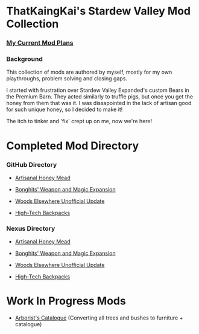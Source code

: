 # ThatKaingKai's Stardew Valley Mod Collection

### [My Current Mod Plans](https://github.com/STRHercules/BonghitsStardewMods/blob/main/Mod%20Plans.md)


### Background
This collection of mods are authored by myself, mostly for my own playthroughs, problem solving and closing gaps.

I started with frustration over Stardew Valley Expanded's custom Bears in the Premium Barn. They acted similarly to truffle pigs, but once you get the honey from them that was it. I was dissapointed in the lack of artisan good for such unique honey, so I decided to make it!

The itch to tinker and 'fix' crept up on me, now we're here!

# Completed Mod Directory

### GitHub Directory

- [Artisanal Honey Mead](https://github.com/STRHercules/BonghitsStardewMods/releases/tag/BearHoney)

- [Bonghits' Weapon and Magic Expansion](https://github.com/STRHercules/BonghitsStardewMods/releases/tag/WeaponPack)

- [Woods Elsewhere Unofficial Update](https://github.com/STRHercules/BonghitsStardewMods/releases/tag/WoodsElsewhere)

- [High-Tech Backpacks](https://github.com/STRHercules/BonghitsStardewMods/tree/main/%5BCP%5D%20High-Tech%20Backpacks)


### Nexus Directory

- [Artisanal Honey Mead](https://www.nexusmods.com/stardewvalley/mods/31786)

- [Bonghits' Weapon and Magic Expansion](https://www.nexusmods.com/stardewvalley/mods/32082)

- [Woods Elsewhere Unofficial Update](https://www.nexusmods.com/stardewvalley/mods/31801)

- [High-Tech Backpacks](https://www.nexusmods.com/stardewvalley/mods/32165)

# Work In Progress Mods

- [Arborist's Catalogue](https://github.com/STRHercules/BonghitsStardewMods/tree/main/%5BCP%5D%20Arborist's%20Catalogue) (Converting all trees and bushes to furniture + catalogue)
